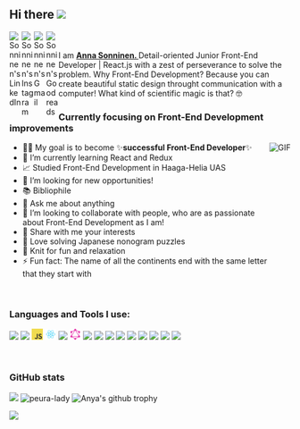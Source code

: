 ## Hi there <img src="https://media.giphy.com/media/hvRJCLFzcasrR4ia7z/giphy.gif" width="24px">

<a href="https://www.linkedin.com/in/sonninen-anna-09643680/">
  <img align="left" alt="Sonninen's LinkedIn" width="22px" src="https://user-images.githubusercontent.com/64637806/118018764-1c63f300-b350-11eb-879a-b1025a01ca4c.png" />
</a>
<a href="https://www.instagram.com/peuralady_anya/">
  <img align="left" alt="Sonninen's Instagram" width="22px" src="https://user-images.githubusercontent.com/64637806/118018767-1d952000-b350-11eb-9749-82bdaca2b406.png" />
</a>
<a href="mailto:anna.sonninen94@gmail.com">
  <img align="left" alt="Sonninen's Gmail" width="22px" src="https://user-images.githubusercontent.com/64637806/118021483-2b987000-b353-11eb-803c-d2445eb01288.png" />
</a>
<a href="https://www.goodreads.com/user/show/51603868-anya">
  <img align="left" alt="Sonninen's Goodreads" width="22px" src="https://user-images.githubusercontent.com/64637806/118018801-2a197880-b350-11eb-8a36-8c28a327ddd7.png" />
</a>

<br>
<br>
I am <a href= "https://github.com/peura-lady"><b> Anna Sonninen. </b></a>
Detail-oriented Junior Front-End Developer | React.js with a zest of perseverance to solve the problem. Why Front-End Development? Because you can create beautiful static design throught communication with a computer! What kind of scientific magic is that? 🤓

### Currently focusing on Front-End Development improvements

<img align="right" alt="GIF" height="300px" src="https://media4.giphy.com/media/fwbZnTftCXVocKzfxR/giphy.gif?cid=790b761168720c129200900c7837880f7557ae6e890f05e2&rid=giphy.gif&ct=g" />

- 👨‍💻 My goal is to become ✨<b>successful Front-End Developer</b>✨
- 🌱 I’m currently learning React and Redux
- 📈 Studied Front-End Development in Haaga-Helia UAS
- 👯 I’m looking for new opportunities!
- 📚 Bibliophile
- 💬 Ask me about anything 
- 👯 I’m looking to collaborate with people, who are as passionate about Front-End Development as I am!
- 💭 Share with me your interests
- 🧩 Love solving Japanese nonogram puzzles
- 🧶 Knit for fun and relaxation
- ⚡ Fun fact: The name of all the continents end with the same letter that they start with

<br>

### Languages and Tools I use:

<code><img height="20" src="https://user-images.githubusercontent.com/64637806/118023878-f6415180-b355-11eb-940f-66432cfabac2.png"></code>
<code><img height="20" src="https://user-images.githubusercontent.com/64637806/118023881-f6d9e800-b355-11eb-8378-5fedd65fed8f.png"></code>
<code><img height="20" src="https://raw.githubusercontent.com/github/explore/80688e429a7d4ef2fca1e82350fe8e3517d3494d/topics/javascript/javascript.png"></code>
<code><img height="20" src="https://raw.githubusercontent.com/github/explore/80688e429a7d4ef2fca1e82350fe8e3517d3494d/topics/react/react.png"></code>
<code><img height="20" src="https://user-images.githubusercontent.com/64637806/118023895-f8a3ab80-b355-11eb-8e29-cfa06d2076d4.png"></code>
<code><img height="20" src="https://raw.githubusercontent.com/github/explore/5c058a388828bb5fde0bcafd4bc867b5bb3f26f3/topics/graphql/graphql.png"></code>
<code><img height="20" src="https://user-images.githubusercontent.com/64637806/118023887-f7727e80-b355-11eb-82f2-636123b8098e.png"></code>
<code><img height="20" src="https://user-images.githubusercontent.com/64637806/118023888-f80b1500-b355-11eb-85b4-b072a8a395fa.png"></code>
<code><img height="20" src="https://user-images.githubusercontent.com/64637806/118023882-f7727e80-b355-11eb-9657-5d73609889dc.png"></code>
<code><img height="20" src="https://user-images.githubusercontent.com/64637806/118024503-aadb7300-b356-11eb-9d5b-f65acb4e014b.png"></code>
<code><img height="20" src="https://user-images.githubusercontent.com/64637806/118023892-f8a3ab80-b355-11eb-9d15-387bb21416ea.png"></code>
<code><img height="20" src="https://user-images.githubusercontent.com/64637806/118023890-f80b1500-b355-11eb-869c-83ffb7363a0a.png"></code>
<code><img height="20" src="https://user-images.githubusercontent.com/64637806/118023899-f93c4200-b355-11eb-85c5-ed1929c17f4c.png"></code>
<code><img height="20" src="https://user-images.githubusercontent.com/64637806/118023901-f93c4200-b355-11eb-967e-a2e6da5939cf.png"></code>
<code><img height="20" src="https://user-images.githubusercontent.com/64637806/118023904-f93c4200-b355-11eb-9d51-d8569f167498.png"></code>

<br>

### GitHub stats

<img height=158 src="https://github-readme-stats.vercel.app/api/top-langs/?username=peura-lady&theme=radical&line_height=10&hide_langs_below=1&layout=compact" /> <img height=158 src="https://github-readme-stats.vercel.app/api?username=peura-lady&show_icons=true&theme=gotham" alt="peura-lady" />
<img width=800 src="https://github-profile-trophy.vercel.app/?username=peura-lady&column=7&theme=dracula&no-frame=true" alt="Anya's github trophy"/>


<img src="https://profile-counter.glitch.me/peura-lady/count.svg" />
